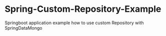 # Spring-Custom-Repository-Example
Springboot application example how to use custom Repository with SpringDataMongo
